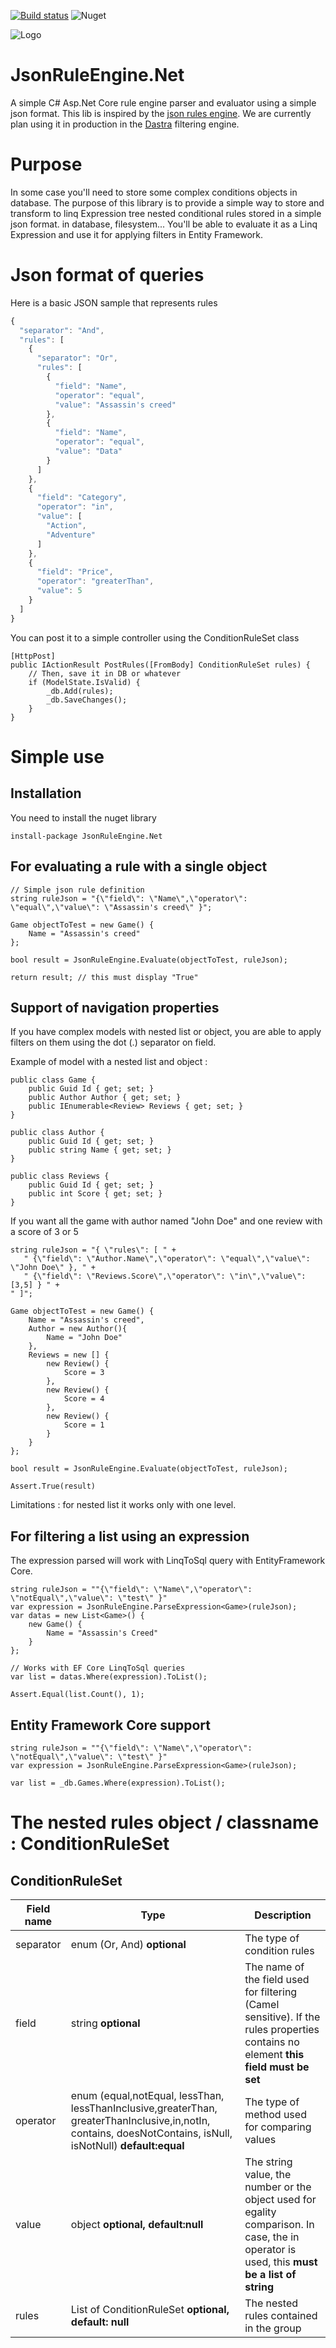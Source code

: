 

[![Build status](https://ci.appveyor.com/api/projects/status/r430k8vb29wjjsfd?svg=true)](https://ci.appveyor.com/project/antoinebidault/jsonruleengine-net)
![Nuget](https://img.shields.io/nuget/v/JsonRuleEngine.Net)

![Logo](/JsonRuleEngine.Net/JsonRuleEngine.Net.png)

# JsonRuleEngine.Net

A simple C# Asp.Net Core rule engine parser and evaluator using a simple json format.
This lib is inspired by the [json rules engine](https://github.com/cachecontrol/json-rules-engine).
We are currently plan using it in production in the [Dastra](https://www.dastra.eu) filtering engine.

# Purpose
In some case you'll need to store some complex conditions objects in database. The purpose of this library is to provide a simple way to store and transform to linq Expression tree nested conditional rules stored in a simple json format. in database, filesystem... You'll be able to evaluate it as a Linq Expression and use it for applying filters in Entity Framework.

# Json format of queries
Here is a basic JSON sample that represents rules
```javascript
{
  "separator": "And",
  "rules": [
    {
      "separator": "Or",
      "rules": [
        {
          "field": "Name",
          "operator": "equal",
          "value": "Assassin's creed"
        },
        {
          "field": "Name",
          "operator": "equal",
          "value": "Data"
        }
      ]
    },
    {
      "field": "Category",
      "operator": "in",
      "value": [
        "Action",
        "Adventure"
      ]
    },
    {
      "field": "Price",
      "operator": "greaterThan",
      "value": 5
    }
  ]
}
```

You can post it to a simple controller using the ConditionRuleSet class
```CSharp
[HttpPost]
public IActionResult PostRules([FromBody] ConditionRuleSet rules) {
    // Then, save it in DB or whatever
    if (ModelState.IsValid) {
	    _db.Add(rules);
	    _db.SaveChanges();
    }
}

```


# Simple use

## Installation
You need to install the nuget library
```
install-package JsonRuleEngine.Net
```

## For evaluating a rule with a single object
```CSharp
// Simple json rule definition
string ruleJson = "{\"field\": \"Name\",\"operator\": \"equal\",\"value\": \"Assassin's creed\" }";

Game objectToTest = new Game() { 
    Name = "Assassin's creed"
};

bool result = JsonRuleEngine.Evaluate(objectToTest, ruleJson);

return result; // this must display "True"
```

## Support of navigation properties
If you have complex models with nested list or object, you are able to apply filters on them using the dot (.) separator on field.

Example of model with a nested list and object :
```CSharp
public class Game {
    public Guid Id { get; set; }
    public Author Author { get; set; }
    public IEnumerable<Review> Reviews { get; set; }
}

public class Author {
    public Guid Id { get; set; }
    public string Name { get; set; }
}

public class Reviews {
    public Guid Id { get; set; }
    public int Score { get; set; }
}
```

If you want all the game with author named "John Doe" and one review with a score of 3 or 5
```CSharp
string ruleJson = "{ \"rules\": [ " +
   " {\"field\": \"Author.Name\",\"operator\": \"equal\",\"value\": \"John Doe\" }, " +
   " {\"field\": \"Reviews.Score\",\"operator\": \"in\",\"value\": [3,5] } " +
" ]";

Game objectToTest = new Game() { 
    Name = "Assassin's creed",
    Author = new Author(){
        Name = "John Doe"
    },
    Reviews = new [] {
        new Review() {
            Score = 3
        },
        new Review() {
            Score = 4
        },
        new Review() {
            Score = 1
        }
    }
};

bool result = JsonRuleEngine.Evaluate(objectToTest, ruleJson);

Assert.True(result)
```

Limitations : for nested list it works only with one level.

## For filtering a list using an expression
The expression parsed will work with LinqToSql query with EntityFramework Core.
```CSharp
string ruleJson = ""{\"field\": \"Name\",\"operator\": \"notEqual\",\"value\": \"test\" }"
var expression = JsonRuleEngine.ParseExpression<Game>(ruleJson);
var datas = new List<Game>() {
    new Game() {
        Name = "Assassin's Creed"
    }
};

// Works with EF Core LinqToSql queries
var list = datas.Where(expression).ToList();

Assert.Equal(list.Count(), 1);
```

## Entity Framework Core support
```CSharp
string ruleJson = ""{\"field\": \"Name\",\"operator\": \"notEqual\",\"value\": \"test\" }"
var expression = JsonRuleEngine.ParseExpression<Game>(ruleJson);

var list = _db.Games.Where(expression).ToList();
```

# The nested rules object / classname : ConditionRuleSet
## ConditionRuleSet
|Field name| Type| Description |
|--|--|--|
|separator|enum (Or, And) **optional**| The type of condition rules  |
|field|string **optional**| The name of the field used for filtering (Camel sensitive). If the rules properties contains no element **this field must be set**  |
|operator|enum (equal,notEqual,  lessThan, lessThanInclusive,greaterThan, greaterThanInclusive,in,notIn, contains,  doesNotContains, isNull, isNotNull) **default:equal**| The type of method used for comparing values |
|value|object **optional, default:null**| The string value, the number or the object used for egality comparison. In case, the in operator is used, this **must be a list of string** |
|rules| List of ConditionRuleSet **optional, default: null** | The nested rules contained in the group  |
